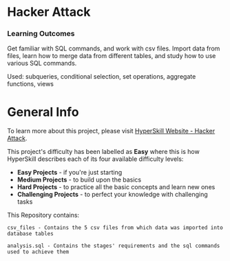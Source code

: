 # Hacker Attack

### Learning Outcomes
Get familiar with SQL commands, and work with csv files. Import data from files, learn how to merge data from different tables, and study how to use various SQL commands.

Used: subqueries, conditional selection, set operations, aggregate functions, views


# General Info

To learn more about this project, please visit 
[HyperSkill Website - Hacker Attack](https://hyperskill.org/projects/297).

This project's difficulty has been labelled as __Easy__ where this is how 
HyperSkill describes each of its four available difficulty levels:

- __Easy Projects__ - if you're just starting
- __Medium Projects__ - to build upon the basics
- __Hard Projects__ - to practice all the basic concepts and learn new ones
- __Challenging Projects__ - to perfect your knowledge with challenging tasks

This Repository contains:

    csv_files - Contains the 5 csv files from which data was imported into database tables

    analysis.sql - Contains the stages' requirements and the sql commands used to achieve them
